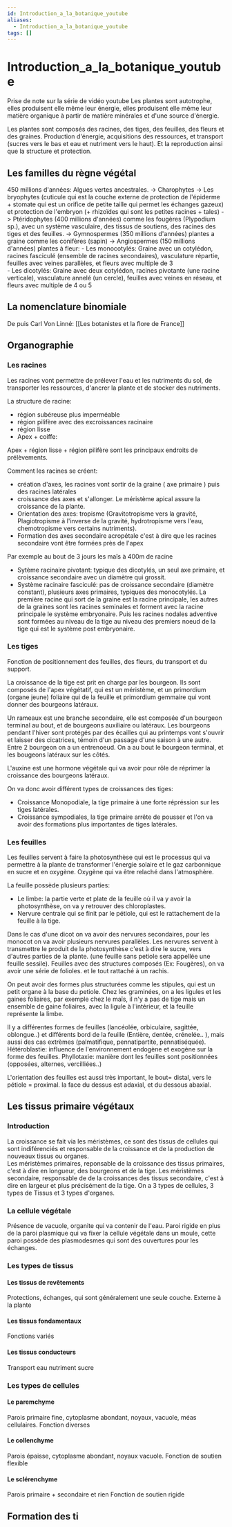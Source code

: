 ```yaml
---
id: Introduction_a_la_botanique_youtube
aliases:
  - Introduction_a_la_botanique_youtube
tags: []
---
```


# Introduction_a_la_botanique_youtube
Prise de note sur la série de vidéo youtube
Les plantes sont autotrophe, elles produisent elle même leur énergie, elles produisent elle même leur matière organique à partir de matière minérales et d'une source d'énergie.

Les plantes sont composés des racines, des tiges, des feuilles, des fleurs et des graines. 
Production d'énergie, acquisitions des ressources, et transport (sucres vers le bas et eau et nutriment vers le haut). 
Et la reproduction ainsi que la structure et protection. 

## Les familles du règne végétal
450 millions d'années: Algues vertes ancestrales. 
-> Charophytes 
-> Les bryophytes (cuticule qui est la couche externe de protection de l'épiderme  + stomate qui est un orifice de petite taille qui permet les échanges gazeux) et protection de l'embryon (+ rhizoïdes qui sont les petites racines + tales)
-> Ptéridophytes (400 millions d'années) comme les fougères (Plypodium sp.), avec un système vasculaire, des tissus de soutiens, des racines des tiges et des feuilles.
-> Gymnospermes (350 millions d'années) plantes a graine comme les conifères (sapin)
-> Angiospermes (150 millions d'années) plantes à fleur:
    - Les monocotylés: Graine avec un cotylédon, racines fasciculé (ensemble de racines secondaires), vasculature répartie, feuilles avec veines parallèles, et fleurs avec multiple de 3  
    - Les dicotylés: Graine avec deux cotylédon, racines pivotante (une racine verticale), vasculature annelé (un cercle), feuilles avec veines en réseau, et fleurs avec multiple de 4 ou 5 


## La nomenclature binomiale
De puis Carl Von Linné:
[[Les botanistes et la flore de France]]


## Organographie
### Les racines  
Les racines vont permettre de prélever l'eau et les nutriments du sol, de transporter les ressources, d'ancrer la plante et de stocker des nutriments. 

La structure de racine:
- région subéreuse  plus imperméable 
- région pilifère avec des excroissances racinaire
- région lisse 
- Apex + coiffe: 

Apex + région lisse + région pilifère sont les principaux endroits de prélèvements. 

Comment les racines se créent: 
- création d'axes, les racines vont sortir de la graine ( axe primaire ) puis des racines latérales 
- croissance des axes et s'allonger. Le méristème apical assure la croissance de la plante. 
- Orientation des axes: tropisme (Gravitotropisme vers la gravité, Plagiotropisme à l'inverse de la gravité, hydrotropisme vers l'eau, chemotropisme vers certains nutriments). 
- Formation des axes secondaire acropétale c'est à dire que les racines secondaire vont être formées près de l'apex

Par exemple au bout de 3 jours les maïs à 400m de racine 
- Sytème racinaire pivotant: typique des dicotylés, un seul axe primaire, et croissance secondaire avec un diamètre qui grossit.
- Système racinaire fasciculé: pas de croissance secondaire (diamètre constant), plusieurs axes primaires, typiques des monocotylés. La première racine qui sort de la graine est la racine principale, les autres de la graines sont les racines seminales et forment avec la racine principale le système embryonaire. 
Puis les racines nodales adventive sont formées au niveau de la tige au niveau des premiers noeud de la tige qui est le système post embryonaire. 

### Les tiges
Fonction de positionnement des feuilles, des fleurs, du transport et du support. 

La croissance de la tige est prit en charge par les bourgeon.
Ils sont composés de l'apex végétatif, qui est un méristème, et un primordium (organe jeune) foliaire qui de la feuille et primordium gemmaire qui vont donner des bourgeons latéraux. 

Un rameaux est une branche secondaire, elle est composée d'un bourgeon terminal au bout, et de bourgeons auxiliaire ou latéraux. 
Les bourgeons pendant l'hiver sont protégés par des écailles qui au printemps vont s'ouvrir et laisser des cicatrices, témoin d'un passage d'une saison à une autre. 
Entre 2 bourgeon on a un entrenoeud. 
On a au bout le bourgeon terminal, et les bougeons latéraux sur les côtés. 

L'auxine est une hormone végétale qui va avoir pour rôle de réprimer la croissance des bourgeons latéraux. 

On va donc avoir différent types de croissances des tiges:
- Croissance Monopodiale, la tige primaire à une forte répréssion sur les tiges latérales. 
- Croissance sympodiales, la tige primaire arrête de pousser et l'on va avoir des formations plus importantes de tiges latérales. 


### Les feuilles

Les feuilles servent à faire la photosynthèse qui est le processus qui va permettre à la plante de transformer l'énergie solaire et le gaz carbonnique en sucre et en oxygène.
Oxygène qui va être relaché dans l'atmosphère. 

La feuille possède plusieurs parties:
- Le limbe: la partie verte et plate de la feuille où il va y avoir la photosynthèse, on va y retrouver des chloroplastes.
- Nervure centrale qui se finit par le pétiole, qui est le rattachement de la feuille à la tige. 

Dans le cas d'une dicot on va avoir des nervures secondaires, pour les monocot on va avoir plusieurs nervures parallèles.
Les nervures servent à transmettre le produit de la photosynthèse c'est à dire le sucre, vers d'autres parties de la plante. 
(une feuille sans petiole sera appellée une feuille sessile). 
Feuilles avec des structures composés (Ex: Fougères), on va avoir une série de folioles. et le tout rattaché à un rachis. 

On peut avoir des formes plus structurées comme les stipules, qui est un petit organe à la base du petiole. 
Chez les graminées, on a les ligules et les gaines foliaires, par exemple chez le maïs, il n'y a pas de tige mais un ensemble de gaine foliaires, avec la ligule à l'intérieur, et la feuille représente la limbe. 

Il y a différentes formes de feuilles (lancéolée, orbiculaire, sagittée, oblongue..)
et différents bord de la feuille (Entière, dentée, crénelée.. ), mais aussi des cas extrèmes (palmatifique, pennatipartite, pennatiséquée). 
Hétéroblastie: influence de l'environnement endogène et exogène sur la forme des feuilles. 
Phyllotaxie: manière dont les feuilles sont positionnées (opposées, alternes, vercilliées..)

L'orientation des feuilles est aussi très important, le bout= distal, vers le pétiole = proximal.
la face du dessus est adaxial, et du dessous abaxial. 

## Les tissus primaire végétaux
### Introduction 
La croissance se fait via les méristèmes, ce sont des tissus de cellules qui sont indiférenciés et responsable de la croissance et de la production de nouveaux tissus ou organes.  
Les méristèmes primaires, reponsable de la croissance des tissus primaires, c'est à dire en longueur, des bourgeons et de la tige. 
Les méristèmes secondaire, responsable de de la croissances des tissus secondaire, c'est à dire en largeur et plus précisément de la tige. 
On a 3 types de cellules, 3 types de Tissus et 3 types d'organes.

### La cellule végétale
Présence de vacuole, organite qui va contenir de l'eau.
Paroi rigide en plus de la paroi plasmique qui va fixer la cellule végétale dans un moule, cette paroi possède des plasmodesmes qui sont des ouvertures pour les échanges. 

### Les types de tissus 
#### Les tissus de revêtements
Protections, échanges, qui sont généralement une seule couche. Externe à la plante 

#### Les tissus fondamentaux 
Fonctions variés 

#### Les tissus conducteurs 
Transport eau nutriment sucre 

### Les types de cellules 
#### Le paremchyme 
Parois primaire fine, cytoplasme abondant, noyaux, vacuole, méas cellulaires.
Fonction diverses

#### Le collenchyme 
Parois épaisse, cytoplasme abondant, noyaux vacuole. 
Fonction de soutien flexible

#### Le sclérenchyme 
Parois primaire + secondaire et rien 
Fonction de soutien rigide

## Formation des ti
